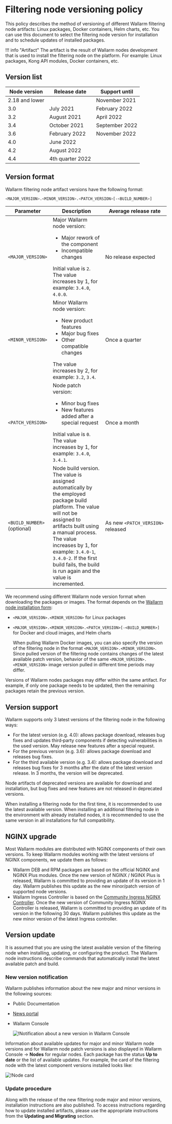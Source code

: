# Filtering node versioning policy

This policy describes the method of versioning of different Wallarm filtering node artifacts: Linux packages, Docker containers, Helm charts, etc. You can use this document to select the filtering node version for installation and to schedule updates of installed packages.

!!! info "Artifact"
    The artifact is the result of Wallarm nodes development that is used to install the filtering node on the platform. For example: Linux packages, Kong API modules, Docker containers, etc.

## Version list

| Node version | Release date   | Support until |
|------------------|----------------|---------------|
| 2.18 and lower   |                | November 2021 |
| 3.0              | July 2021      | February 2022 |
| 3.2              | August 2021    | April 2022    |
| 3.4              | October 2021   | September 2022|
| 3.6              | February 2022  | November 2022 |
| 4.0              | June 2022      |               |
| 4.2              | August 2022    |               |
| 4.4              |4th quarter 2022|               |

## Version format

Wallarm filtering node artifact versions have the following format:

```bash
<MAJOR_VERSION>.<MINOR_VERSION>.<PATCH_VERSION>[-<BUILD_NUMBER>]
```

| Parameter                | Description                                                                                                                                                                                                                                                                                                         | Average release rate          |
|--------------------------------|------------------------------------------------------------------------------------------------------------------------------------------------------------------------------------------------------------------------------------------------------------------------------------------------------------------|--------------------------------------|
| `<MAJOR_VERSION>`              | Major Wallarm node version:<ul><li>Major rework of the component</li><li>Incompatible changes</li></ul>Initial value is `2`. The value increases by 1, for example: `3.4.0`, `4.0.0`.                                                                                                                    | No release expected              |
| `<MINOR_VERSION>`              | Minor Wallarm node version:<ul><li>New product features</li><li>Major bug fixes</li><li>Other compatible changes</li></ul>The value increases by 2, for example: `3.2`, `3.4`.                                                                                                             | Once a quarter                         |
| `<PATCH_VERSION>`              | Node patch version:<ul><li>Minor bug fixes</li><li>New features added after a special request</li></ul>Initial value is `0`. The value increases by 1, for example: `3.4.0`, `3.4.1`.                                                                                                                                     | Once a month                        |
| `<BUILD_NUMBER>` (optional) | Node build version. The value is assigned automatically by the employed package build platform. The value will not be assigned to artifacts built using a manual process.<br />The value increases by 1, for example: `3.4.0-1`, `3.4.0-2`. If the first build fails, the build is run again and the value is incremented. | As new `<PATCH_VERSION>` released |

We recommend using different Wallarm node version format when downloading the packages or images. The format depends on the [Wallarm node installation form](../admin-en/supported-platforms.md):

* `<MAJOR_VERSION>.<MINOR_VERSION>` for Linux packages
* `<MAJOR_VERSION>.<MINOR_VERSION>.<PATCH_VERSION>[-<BUILD_NUMBER>]` for Docker and cloud images, and Helm charts

    When pulling Wallarm Docker images, you can also specify the version of the filtering node in the format `<MAJOR_VERSION>.<MINOR_VERSION>`. Since pulled version of the filtering node contains changes of the latest available patch version, behavior of the same `<MAJOR_VERSION>.<MINOR_VERSION>` image version pulled in different time periods may differ.

Versions of Wallarm nodes packages may differ within the same artifact. For example, if only one package needs to be updated, then the remaining packages retain the previous version.

## Version support

Wallarm supports only 3 latest versions of the filtering node in the following ways:

* For the latest version (e.g. 4.0): allows package download, releases bug fixes and updates third‑party components if detecting vulnerabilities in the used version. May release new features after a special request.
* For the previous version (e.g. 3.6): allows package download and releases bug fixes.
* For the third available version (e.g. 3.4): allows package download and releases bug fixes for 3 months after the date of the latest version release. In 3 months, the version will be deprecated.

Node artifacts of deprecated versions are available for download and installation, but bug fixes and new features are not released in deprecated versions.

When installing a filtering node for the first time, it is recommended to use the latest available version. When installing an additional filtering node in the environment with already installed nodes, it is recommended to use the same version in all installations for full compatibility.

## NGINX upgrade

Most Wallarm modules are distributed with NGINX components of their own versions. To keep Wallarm modules working with the latest versions of NGINX components, we update them as follows:

* Wallarm DEB and RPM packages are based on the official NGINX and NGINX Plus modules. Once the new version of NGINX / NGINX Plus is released, Wallarm is committed to providing an update of its version in 1 day. Wallarm publishes this update as the new minor/patch version of supported node versions.
* Wallarm Ingress Controller is based on the [Community Ingress NGINX Controller](https://github.com/kubernetes/ingress-nginx). Once the new version of Community Ingress NGINX Controller is released, Wallarm is committed to providing an update of its version in the following 30 days. Wallarm publishes this update as the new minor version of the latest Ingress controller.

## Version update

It is assumed that you are using the latest available version of the filtering node when installing, updating, or configuring the product. The Wallarm node instructions describe commands that automatically install the latest available patch and build.

### New version notification

Wallarm publishes information about the new major and minor versions in the following sources:

* Public Documentation
* [News portal](https://changelog.wallarm.com/)
* Wallarm Console

    ![!Notification about a new version in Wallarm Console](../images/updating-migrating/wallarm-console-new-version-notification.png)

Information about available updates for major and minor Wallarm node versions and for Wallarm node patch versions is also displayed in Wallarm Console → **Nodes** for regular nodes. Each package has the status **Up to date** or the list of available updates. For example, the card of the filtering node with the latest component versions installed looks like:

![!Node card](../images/user-guides/nodes/view-regular-node-comp-vers.png)

### Update procedure

Along with the release of the new filtering node major and minor versions, installation instructions are also published. To access instructions regarding how to update installed artifacts, please use the appropriate instructions from the **Updating and Migrating** section.